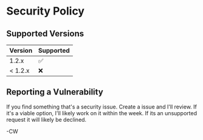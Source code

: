# Security Policy

## Supported Versions


| Version | Supported          |
| ------- | ------------------ |
| 1.2.x   | :white_check_mark: |
| < 1.2.x   | :x:                |

## Reporting a Vulnerability

If you find something that's a security issue. Create a issue and I'll  review. If it's a viable option, I'll likely work on it within the week. 
If its an unsupported request it will likely be declined.

-CW
